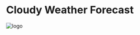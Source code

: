 # Cloudy Weather Forecast 
![logo](https://github.com/user-attachments/assets/d6f38ebe-42e7-4ac8-8218-f26aaecac6a3)

